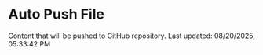 # Auto Push File

Content that will be pushed to GitHub repository.
Last updated: 08/20/2025, 05:33:42 PM